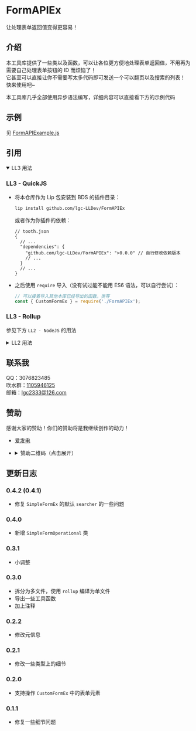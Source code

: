 <!-- markdownlint-disable MD033 -->

# FormAPIEx

让处理表单返回值变得更容易！

## 介绍

本工具库提供了一些类以及函数，可以让各位更方便地处理表单返回值，不用再为需要自己处理表单按钮的 ID 而烦恼了！  
它甚至可以直接让你不需要写太多代码即可发送一个可以翻页以及搜索的列表！  
快来使用吧~

本工具库几乎全部使用异步语法编写，详细内容可以直接看下方的示例代码

## 示例

见 [FormAPIExample.js](https://github.com/lgc-LLSEDev/FormAPIEx/blob/master/FormAPIExample.js)

## 引用

<details open>
<summary>LL3 用法</summary>

### LL3 - QuickJS

- 将本仓库作为 Lip 包安装到 BDS 的插件目录：

  ```bash
  lip install github.com/lgc-LLDev/FormAPIEx
  ```

  或者作为你插件的依赖：

  ```jsonc
  // tooth.json
  {
    // ...
    "dependencies": {
      "github.com/lgc-LLDev/FormAPIEx": ">0.0.0" // 自行修改依赖版本
      // ...
    }
    // ...
  }
  ```

- 之后使用 `require` 导入（没有试过能不能用 ES6 语法，可以自行尝试）：

  ```js
  // 可以接着导入其他本库已经导出的函数，类等
  const { CustomFormEx } = require('./FormAPIEx');
  ```

### LL3 - Rollup

参见下方 `LL2 - NodeJS` 的用法

</details>

<details>
<summary>LL2 用法</summary>

### LL2 - QuickJS

- 将编译好的 `FormAPIEx.js` 扔进 BDS 目录的 `plugins/lib` 文件夹中，之后使用下面的代码来导入

  ```js

  ```

  如果你使用的是 TypeScript，那么我更推荐你使用模块语法导入

  ```ts
  // 可以接着导入其他本库已经导出的函数，类，接口等
  import { CustomFormEx } from './lib/FormAPIEx';
  ```

### LL2 - NodeJS

#### 引用 `form-api-ex` npm 包

- 先将本包加入你项目的依赖项中

  推荐使用 `pnpm` 管理项目依赖  
  下面的命令假设你已经安装了 `pnpm`，如果你没有安装，可以往上翻翻看看如何安装，也可以换用其他包管理器  
  使用下面的命令将本包添加到你项目的依赖项中

  ```bash
  pnpm i form-api-ex
  ```

- 然后使用下面的语法导入

  ```js
  // 可以接着导入其他本库已经导出的函数，类等
  const { CustomFormEx } = require('form-api-ex');
  ```

  如果你使用的是 TypeScript，那么我更推荐你使用模块语法导入

  ```ts
  // 可以接着导入其他本库已经导出的函数，类，接口等
  import { CustomFormEx } from 'form-api-ex';
  ```

</details>

## 联系我

QQ：3076823485  
吹水群：[1105946125](https://jq.qq.com/?_wv=1027&k=Z3n1MpEp)  
邮箱：<lgc2333@126.com>

## 赞助

感谢大家的赞助！你们的赞助将是我继续创作的动力！

- [爱发电](https://afdian.net/@lgc2333)
- <details>
    <summary>赞助二维码（点击展开）</summary>

  ![讨饭](https://raw.githubusercontent.com/lgc2333/ShigureBotMenu/master/src/imgs/sponsor.png)

  </details>

## 更新日志

### 0.4.2 (0.4.1)

- 修复 `SimpleFormEx` 的默认 `searcher` 的一些问题

### 0.4.0

- 新增 `SimpleFormOperational` 类

### 0.3.1

- 小调整

### 0.3.0

- 拆分为多文件，使用 `rollup` 编译为单文件
- 导出一些工具函数
- 加上注释

### 0.2.2

- 修改元信息

### 0.2.1

- 修改一些类型上的细节

### 0.2.0

- 支持操作 `CustomFormEx` 中的表单元素

### 0.1.1

- 修复一些细节问题
